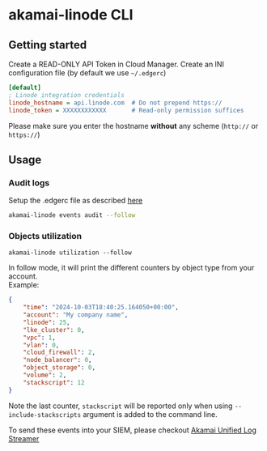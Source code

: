 # akamai-linode CLI

## Getting started

Create a READ-ONLY API Token in Cloud Manager.
Create an INI configuration file (by default we use `~/.edgerc`)

```INI
[default]
; Linode integration credentials
linode_hostname = api.linode.com  # Do not prepend https://
linode_token = XXXXXXXXXXXX       # Read-only permission suffices
```

Please make sure you enter the hostname **without** any scheme (`http://` or `https://`)


## Usage

### Audit logs
Setup the .edgerc file as described [here](#authentication)
```bash
akamai-linode events audit --follow
```

### Objects utilization
```
akamai-linode utilization --follow
```

In follow mode, it will print the different counters by object type from your account.  
Example:
```json
{
    "time": "2024-10-03T18:40:25.164050+00:00", 
    "account": "My company name", 
    "linode": 25, 
    "lke_cluster": 0, 
    "vpc": 1, 
    "vlan": 0, 
    "cloud_firewall": 2, 
    "node_balancer": 0, 
    "object_storage": 0, 
    "volume": 2,
    "stackscript": 12
}
```

Note the last counter, `stackscript` will be reported only when using `--include-stackscripts` argument is added to the command line.

To send these events into your SIEM, please checkout [Akamai Unified Log Streamer](https://github.com/akamai/uls)
